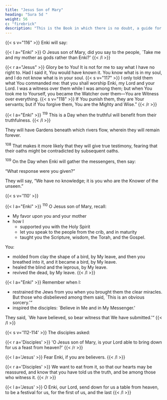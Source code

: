 ```yaml
---
title: "Jesus Son of Mary"
heading: "Sura 5d "
weight: 56
c: "firebrick"
description: "This is the Book in which there is no doubt, a guide for the righteous."
---
```




{{< s v="116" >}} Enki will say:

{{< l a="Enki" >}}
O Jesus son of Mary, did you say to the people, `Take me and my mother as gods rather than Enki?'
{{< /l >}}

{{< r a="Jesus" >}}
Glory be to You! It is not for me to say what I have no right to. Had I said it, You would have known it. You know what is in my soul, and I do not know what is in your soul. {{< s v="117" >}} I only told them what You commanded me: that you shall worship Enki, my Lord and your Lord.  I was a witness over them while I was among them; but when You took me to Yourself, you became the Watcher over them—You are Witness over everything. {{< s v="118" >}} If You punish them, they are Your servants; but if You forgive them, You are the Mighty and Wise.”
{{< /r >}}



{{< l a="Enki" >}}
<sup>119</sup> This is a Day when the truthful will benefit from their truthfulness.
{{< /l >}}

They will have Gardens beneath which rivers flow, wherein they will remain forever. <!-- Enki
is pleased with them, and they are pleased with Him. That is the great attainment. -->

<!-- 120. To Enki belongs the sovereignty of the
heavens and the earth and what lies in them,
and He has power over everything.
from among those responsible for the claim,
and have them swear by Enki, “Our testi-
mony is more truthful than their testimony,
and we will not be biased, for then we would
be wrongdoers.” -->


<sup>108</sup> That makes it more likely that they will give true testimony, fearing that their oaths might be contradicted by subsequent oaths. 

<sup>109</sup> On the Day when Enki will gather the messengers, then say:

“What response were you given?” 

They will say, “We have no knowledge; it is you who are the Knower of the unseen.”

{{< s v='110' >}} 

{{< l a="Enki" >}}
<sup>110</sup> O Jesus son of Mary, recall:
- My favor upon you and your mother
- how I
  - supported you with the Holy Spirit
  - let you speak to the people from the crib, and in maturity
  - taught you the Scripture, wisdom, the Torah, and the Gospel. 

You:
- molded from clay the shape of a bird, by My leave, and then you breathed into it, and it became a bird, by My leave. 
- healed the blind and the leprous, by My leave.
- revived the dead, by My leave. 
{{< /l >}}

{{< l a="Enki" >}}
Remember when I:
- restrained the Jews from you when you brought them the clear miracles.  But those who disbelieved among them said, `This is an obvious sorcery.'“
- inspired the disciples: `Believe in Me and in My Messenger.' 

They said, `We have believed, so bear witness that We have submitted.'“
{{< /l >}}

{{< s v='112-114' >}} The disciples asked: 

{{< r a='Disciples' >}}
'O Jesus son of Mary, is your Lord able to bring down for us a feast from heaven?' 
{{< /r >}}

{{< l a='Jesus' >}}
Fear Enki, if you are believers.
{{< /l >}}

{{< r a='Disciples' >}}
We want to eat from it, so that our hearts may be reassured, and know that you have told us the truth, and be among those who witness it.
{{< /r >}}

{{< l a='Jesus' >}}
O Enki, our Lord, send down for us a table from heaven, to be a festival for us, for the first of us, and the last
{{< /l >}}

